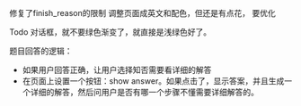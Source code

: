 修复了finish_reason的限制
调整页面成英文和配色，但还是有点花， 要优化


Todo 
对话框，就不要绿色渐变了，就直接是浅绿色好了。

题目回答的逻辑：
- 如果用户回答正确，让用户选择知否需要看详细的解答
- 在页面上设置一个按钮：show answer。如果点击了，显示答案，并且生成一个详细的解答，然后问用户是否有哪一个步骤不懂需要详细解答的。